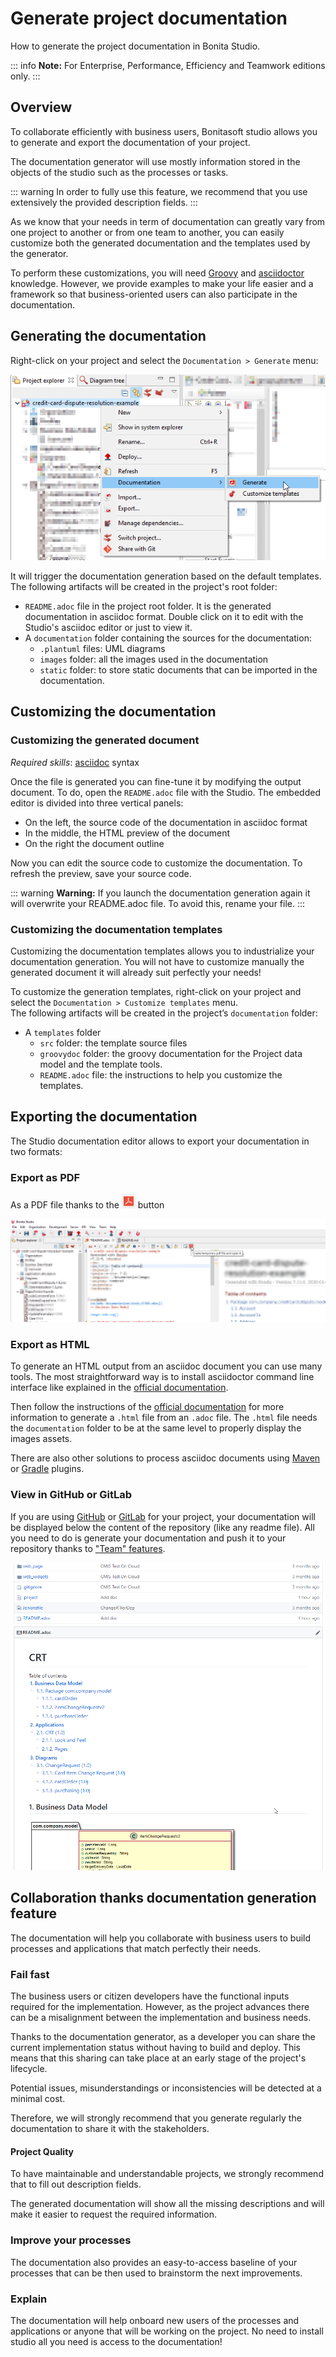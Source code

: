 # Generate project documentation
How to generate the project documentation in Bonita Studio.

::: info
**Note:** For Enterprise, Performance, Efficiency and Teamwork editions only.
:::

## Overview

To collaborate efficiently with business users, Bonitasoft studio allows you to generate and export the documentation of your project.

The documentation generator will use mostly information stored in the objects of the studio such as the processes or tasks. 

::: warning
In order to fully use this feature, we recommend that you use extensively the provided description fields.
:::

As we know that your needs in term of documentation can greatly vary from one project to another or from one team to another, you can easily customize both the generated documentation and the templates used by the generator.

To perform these customizations, you will need [Groovy](groovy-in-bonita.md) and [asciidoctor](https://asciidoctor.org/) knowledge.
However, we provide examples to make your life easier and a framework so that business-oriented users can also participate in the documentation.

## Generating the documentation

Right-click on your project and select the `Documentation > Generate` menu:

![Generate documentation](images/doc-generation/generate_doc_menu.png)  

It will trigger the documentation generation based on the default templates. 
The following artifacts will be created in the project's root folder:  
* `README.adoc` file in the project root folder. It is the generated documentation in asciidoc format. Double click on it to edit with the Studio's asciidoc editor or just to view it.
* A `documentation` folder containing the sources for the documentation:  
	* `.plantuml` files: UML diagrams  
	* `images` folder: all the images used in the documentation  
	* `static` folder: to store static documents that can be imported in the documentation.  

## Customizing the documentation

### Customizing the generated document
_Required skills_: [asciidoc](https://asciidoctor.org/docs/asciidoc-syntax-quick-reference/) syntax

Once the file is generated you can fine-tune it by modifying the output document.
To do, open the `README.adoc` file with the Studio. The embedded editor is divided into three vertical panels:
* On the left, the source code of the documentation in asciidoc format  
* In the middle, the HTML preview of the document 
* On the right the document outline  

Now you can edit the source code to customize the documentation. To refresh the preview, save your source code. 

::: warning
**Warning:** If you launch the documentation generation again it will overwrite your README.adoc file. To avoid this, rename your file.
:::

### Customizing the documentation templates

Customizing the documentation templates allows you to industrialize your documentation generation. You will not have to customize manually the generated document it will already suit perfectly your needs!

To customize the generation templates, right-click on your project and select the `Documentation > Customize templates` menu.  
The following artifacts will be created in the project’s `documentation` folder:  
* A `templates` folder
	* `src` folder: the template source files
	* `groovydoc` folder: the groovy documentation for the Project data model and the template tools.  
	* `README.adoc` file: the instructions to help you customize the templates.

## Exporting the documentation

The Studio documentation editor allows to export your documentation in two formats:

### Export as PDF

As a PDF file thanks to the ![pdf export button](images/doc-generation/pdfIcon.png) button

 ![pdf export button](images/doc-generation/export_as_pdf.png)
 
### Export as HTML

To generate an HTML output from an asciidoc document you can use many tools. The most straightforward way is to install asciidoctor command line interface like explained in the [official documentation](https://asciidoctor.org/docs/install-toolchain/).

Then follow the instructions of the [official documentation](https://asciidoctor.org/docs/user-manual/#html) for more information to generate a `.html` file from an `.adoc` file. The `.html` file needs the `documentation` folder to be at the same level to properly display the images assets.

There are also other solutions to process asciidoc documents using [Maven](https://asciidoctor.org/docs/asciidoctor-maven-plugin/) or [Gradle](https://asciidoctor.org/docs/asciidoctor-gradle-plugin/) plugins.

### View in GitHub or GitLab

If you are using [GitHub](https://github.com) or [GitLab](https://about.gitlab.com/) for your project, your documentation will be displayed below the content of the repository (like any readme file).
All you need to do is generate your documentation and push it to your repository thanks to ["Team" features](workspaces-and-repositories.md).

![GitHub preview](images/doc-generation/github_preview.png)

## Collaboration thanks documentation generation feature

The documentation will help you collaborate with business users to build processes and applications that match perfectly their needs.

### Fail fast

The business users or citizen developers have the functional inputs required for the implementation. However, as the project advances there can be a misalignment between the implementation and business needs.

Thanks to the documentation generator, as a developer you can share the current implementation status without having to build and deploy. This means that this sharing can take place at an early stage of the project's lifecycle. 

Potential issues, misunderstandings or inconsistencies will be detected at a minimal cost.

Therefore, we will strongly recommend that you generate regularly the documentation to share it with the stakeholders.

#### Project Quality

To have maintainable and understandable projects, we strongly recommend that to fill out description fields.

The generated documentation will show all the missing descriptions and will make it easier to request the required information.

### Improve your processes

The documentation also provides an easy-to-access baseline of your processes that can be then used to brainstorm the next improvements.

### Explain

The documentation will help onboard new users of the processes and applications or anyone that will be working on the project. No need to install studio all you need is access to the documentation!

